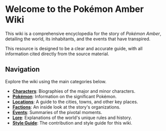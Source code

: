 # Welcome to the Pokémon Amber Wiki

This wiki is a comprehensive encyclopedia for the story of *Pokémon Amber*, detailing the world, its inhabitants, and the events that have transpired.

This resource is designed to be a clear and accurate guide, with all information cited directly from the source material.

## Navigation

Explore the wiki using the main categories below.

*   **[Characters](./characters/Amber.md)**: Biographies of the major and minor characters.
*   **[Pokémon](./pokemon/Ditto.md)**: Information on the significant Pokémon.
*   **[Locations](./locations/Cinnabar_Island.md)**: A guide to the cities, towns, and other key places.
*   **[Factions](./factions/Team_Rocket.md)**: An inside look at the story's organizations.
*   **[Events](./events/The_Pallet_Town_Confrontation.md)**: Summaries of the pivotal moments.
*   **[Lore](./lore/Canon_Divergence.md)**: Explanations of the world's unique rules and history.
*   **[Style Guide](./STYLE_GUIDE.md)**: The contribution and style guide for this wiki. 